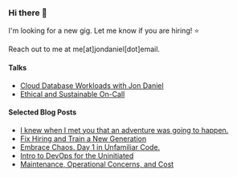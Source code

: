 ### Hi there 👋

I'm looking for a new gig. Let me know if you are hiring! :star:

Reach out to me at me[at]jondaniel[dot]email.

#### Talks
 * [Cloud Database Workloads with Jon Daniel](https://softwareengineeringdaily.com/2019/05/06/cloud-database-workloads-with-jon-daniel)
 * [Ethical and Sustainable On-Call](https://medium.com/chronic-build-failure/ethical-and-sustainable-on-call-c0075e03a7b)

#### Selected Blog Posts

 * [I knew when I met you that an adventure was going to happen.](https://medium.com/chronic-build-failure/i-knew-when-i-met-you-that-an-adventure-was-going-to-happen-8cc10edb9a21)
 * [Fix Hiring and Train a New Generation](https://medium.com/chronic-build-failure/fix-hiring-and-train-a-new-generation-2da7ac95bdd5)
 * [Embrace Chaos. Day 1 in Unfamiliar Code.](https://medium.com/chronic-build-failure/embrace-chaos-day-1-in-unfamiliar-code-4c7458f4f152)
 * [Intro to DevOps for the Uninitiated](https://medium.com/chronic-build-failure/intro-to-devops-for-the-uninitiated-2ec551b72baa)
 * [Maintenance, Operational Concerns, and Cost](https://medium.com/chronic-build-failure/maintenance-operational-concerns-and-cost-28e7f0e69db7)

<!--
**binarycleric/binarycleric** is a ✨ _special_ ✨ repository because its `README.md` (this file) appears on your GitHub profile.

Here are some ideas to get you started:

- 🔭 I’m currently working on ...
- 🌱 I’m currently learning ...
- 👯 I’m looking to collaborate on ...
- 🤔 I’m looking for help with ...
- 💬 Ask me about ...
- 📫 How to reach me: ...
- 😄 Pronouns: ...
- ⚡ Fun fact: ...
-->
